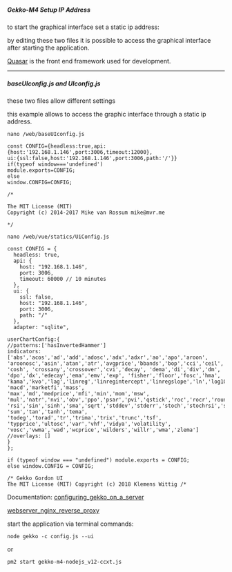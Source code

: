 ##### Gekko-M4 Setup IP Address


to start the graphical interface set a static ip address:

by editing these two files it is possible to access the graphical interface after starting the application.


[Quasar](https://v0-16.quasar-framework.org/) is the front end framework used for development.



-----


##### baseUIconfig.js and UIconfig.js  
these two files allow different settings

this example allows to access the graphic interface through a static ip address.


```
nano /web/baseUIconfig.js

```

```
const CONFIG={headless:true,api:{host:'192.168.1.146',port:3006,timeout:12000},
ui:{ssl:false,host:'192.168.1.146',port:3006,path:'/'}}
if(typeof window==='undefined')
module.exports=CONFIG;
else
window.CONFIG=CONFIG;

/*

The MIT License (MIT)
Copyright (c) 2014-2017 Mike van Rossum mike@mvr.me

*/

```






```
nano /web/vue/statics/UiConfig.js

```

```
const CONFIG = {
  headless: true,
  api: {
    host: "192.168.1.146",
    port: 3006,
    timeout: 60000 // 10 minutes
  },
  ui: {
    ssl: false,
    host: "192.168.1.146",
    port: 3006,
    path: "/"
  },
  adapter: "sqlite",

userChartConfig:{
//patterns:['hasInvertedHammer']
indicators: ['abs','acos','ad','add','adosc','adx','adxr','ao','apo','aroon',
'aroonosc','asin','atan','atr','avgprice','bbands','bop','cci','ceil','cmo','cos',
'cosh', 'crossany','crossover','cvi','decay', 'dema','di','div','dm',
'dpo','dx','edecay','ema','emv','exp', 'fisher','floor','fosc','hma',
'kama','kvo','lag','linreg','linregintercept','linregslope','ln','log10',
'macd','marketfi','mass', 'max','md','medprice','mfi','min','mom','msw',
'mul','natr','nvi','obv','ppo','psar','pvi','qstick','roc','rocr','round',
'rsi','sin','sinh','sma','sqrt','stddev','stderr','stoch','stochrsi','sub',
'sum','tan','tanh','tema', 'todeg','torad','tr','trima','trix','trunc','tsf',
'typprice','ultosc','var','vhf','vidya','volatility',
'vosc','vwma','wad','wcprice','wilders','willr','wma','zlema']
//overlays: []
}
};

if (typeof window === "undefined") module.exports = CONFIG;
else window.CONFIG = CONFIG;

/* Gekko Gordon UI 
The MIT License (MIT) Copyright (c) 2018 Klemens Wittig /*

```

Documentation:
[configuring_gekko_on_a_server](https://github.com/askmike/gekko/blob/develop/docs/installation/configuring_gekko_on_a_server.md)

[webserver_nginx_reverse_proxy](https://universalbit.it:3000/universalbit-blockchain/Gekko-M4/src/master/docs/webserver.md)


start the application via terminal commands:

```
node gekko -c config.js --ui

```

or

```
pm2 start gekko-m4-nodejs_v12-ccxt.js

```







